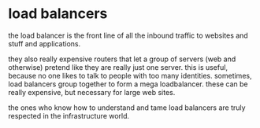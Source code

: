 load balancers
==============

the load balancer is the front line of all the inbound traffic to websites and
stuff and applications.

they also really expensive routers that let a group of servers (web and
otherwise) pretend like they are really just one server. this is useful,
because no one likes to talk to people with too many identities. sometimes,
load balancers group together to form a mega loadbalancer. these can be really
expensive, but necessary for large web sites.

the ones who know how to understand and tame load balancers are truly respected
in the infrastructure world.
